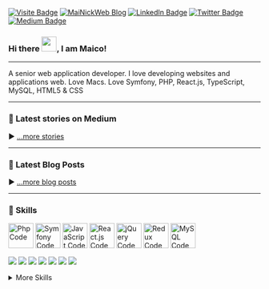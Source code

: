 <!--[![Il mio blog](./assets/profilo.png)](https://www.mainickweb.com)-->

[![Visite Badge](https://badges.pufler.dev/visits/MaiNick/MaiNick)](https://www.mainickweb.com)
[![MaiNickWeb Blog](https://img.shields.io/static/v1?label=MaiNickWeb&message=Blog&logoColor=white&color=1CA2F1)](https://dev.to/mainick)
[![LinkedIn Badge](https://img.shields.io/badge/LinkedIn-Profile-informational?style=flat&logo=linkedin&logoColor=white&color=0D76A8)](http://www.linkedin.com/in/maicoorazio/)
[![Twitter Badge](https://img.shields.io/badge/Twitter-Profile-informational?style=flat&logo=twitter&logoColor=white&color=1CA2F1)](http://twitter.com/mainick)
[![Medium Badge](https://img.shields.io/static/v1?label=Medium&message=profile&logoColor=white&color=1CA2F1)](https://medium.com/@mainick)


### Hi there <img src="https://raw.githubusercontent.com/MartinHeinz/MartinHeinz/master/wave.gif" width="30px">, I am Maico!

---

A senior web application developer. I love developing websites and applications web. Love Macs. Love Symfony, PHP, React.js, TypeScript, MySQL, HTML5 & CSS

---

### 📝 Latest stories on Medium

<!-- MEDIUM-STORIES:START -->
<!-- MEDIUM-STORIES:END -->

▶ [...more stories](https://medium.com/webeetle)

---

### 📝 Latest Blog Posts

<!-- BLOG-POST-LIST:START -->
<!-- BLOG-POST-LIST:END -->

▶ [...more blog posts](https://www.mainickweb.com)

---

<!--
## 📌 Pinned Repositories

<br>

<a href="https://github.com/braydoncoyer/tailwindcss-v2-dark-mode-template">
  <img align="center" style="margin:1rem 0.5rem" src="https://github-readme-stats.vercel.app/api/pin/?username=braydoncoyer&repo=tailwindcss-v2-dark-mode-template&title_color=ffffff&text_color=c9cacc&icon_color=337ab7&bg_color=1A2B34" />
</a>

<br>

<a href="https://github.com/braydoncoyer/ng-limeade">
  <img align="center" style="margin:0.5rem" src="https://github-readme-stats.vercel.app/api/pin/?username=braydoncoyer&repo=ng-limeade&title_color=ffffff&text_color=c9cacc&icon_color=337ab7&bg_color=1A2B34" />
</a>

<a href="https://github.com/braydoncoyer/officeapi">
  <img align="center" style="margin:0.5rem" src="https://github-readme-stats.vercel.app/api/pin/?username=braydoncoyer&repo=officeapi&title_color=ffffff&text_color=c9cacc&icon_color=337ab7&bg_color=1A2B34" />
</a>

<br>
-->

### 💼 Skills

<img src="https://cdn.worldvectorlogo.com/logos/php-1.svg" alt="Php Code" width="50" height="50"/> <img src="https://cdn.worldvectorlogo.com/logos/symfony.svg" alt="Symfony Code" width="50" height="50"/> <img src="https://cdn.worldvectorlogo.com/logos/logo-javascript.svg" alt="JavaScript Code" width="50" height="50"/> <img src="https://cdn.worldvectorlogo.com/logos/react-2.svg" alt="React.js Code" width="50" height="50"/> <img src="https://cdn.worldvectorlogo.com/logos/jquery-2.svg" alt="jQuery Code" width="50" height="50"/> <img src="https://cdn.worldvectorlogo.com/logos/redux.svg" alt="Redux Code" width="50" height="50"/> <!--<img src="https://cdn.worldvectorlogo.com/logos/typescript.svg" alt="TypeScript Code" width="50" height="50"/>--> <img src="https://cdn.worldvectorlogo.com/logos/mysql-5.svg" alt="MySQL Code" width="50" height="50"/>



![](https://img.shields.io/badge/Code-Symfony-informational?style=flat&logo=symfony&logoColor=white&color=337ab7)
![](https://img.shields.io/badge/Code-Php-informational?style=flat&logo=php&logoColor=white&color=337ab7)
![](https://img.shields.io/badge/Code-JavaScript-informational?style=flat&logo=JavaScript&logoColor=white&color=337ab7)
![](https://img.shields.io/badge/Code-React-informational?style=flat&logo=react&logoColor=white&color=337ab7)
![](https://img.shields.io/badge/Code-jQuery-informational?style=flat&logo=jQuery&logoColor=white&color=337ab7)
![](https://img.shields.io/badge/Code-Redux-informational?style=flat&logo=Redux&logoColor=white&color=337ab7)
![](https://img.shields.io/badge/Code-MySQL-informational?style=flat&logo=MySQL&logoColor=white&color=337ab7)


<!--
![](https://img.shields.io/badge/Code-TypeScript-informational?style=flat&logo=TypeScript&logoColor=white&color=337ab7)
![](https://img.shields.io/badge/Code-MongoDB-informational?style=flat&logo=MongoDB&logoColor=white&color=337ab7)
-->

<details>
<summary>More Skills</summary>
<br>

![](https://img.shields.io/badge/Style-CSS-informational?style=flat&logo=css3&logoColor=white&color=337ab7)
![](https://img.shields.io/badge/Style-Tailwind-informational?style=flat&logo=Tailwind-CSS&logoColor=white&color=337ab7)
![](https://img.shields.io/badge/Style-Stylus-informational?style=flat&logo=Stylus&logoColor=white&color=337ab7)
![](https://img.shields.io/badge/Tools-Docker-informational?style=flat&logo=docker&logoColor=white&color=337ab7)
![](https://img.shields.io/badge/Tools-NGINX-informational?style=flat&logo=nginx&logoColor=white&color=337ab7)
![](https://img.shields.io/badge/Tools-NPM-informational?style=flat&logo=npm&logoColor=white&color=337ab7)
![](https://img.shields.io/badge/Tools-Yarn-informational?style=flat&logo=yarn&logoColor=white&color=337ab7)
![](https://img.shields.io/badge/Tools-Postman-informational?style=flat&logo=Postman&logoColor=white&color=337ab7)
![](https://img.shields.io/badge/Tools-GitHub-informational?style=flat&logo=GitHub&logoColor=white&color=337ab7)
![](https://img.shields.io/badge/Tools-GitLab-informational?style=flat&logo=GitLab&logoColor=white&color=337ab7)
![](https://img.shields.io/badge/Tools-Bitbucket-informational?style=flat&logo=Bitbucket&logoColor=white&color=337ab7)
![](https://img.shields.io/badge/Tools-Jira-informational?style=flat&logo=Jira-Software&logoColor=white&color=337ab7)

</details>

<br>

<!--
<br>

## &#x1f4c8; GitHub Stats

<br>

<a href="https://github.com/MaiNick">
  <img align="center" style="margin:0.5rem" src="https://github-readme-stats.vercel.app/api/top-langs/?username=MaiNick&hide=html,css&title_color=ffffff&text_color=c9cacc&icon_color=337ab7&bg_color=1A2B34" />
</a>

<a href="https://github.com/MaiNick">
  <img align="center" style="margin:0.5rem" src="https://github-readme-stats.vercel.app/api?username=MaiNick&show_icons=true&line_height=27&count_private=true&title_color=ffffff&text_color=c9cacc&icon_color=4AB097&bg_color=1A2B34" alt="Martin's GitHub Stats" />
</a>

<br>
-->